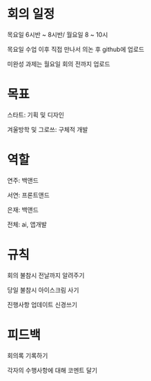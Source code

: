 # 회의 일정
목요일 6시반 ~ 8시반/ 월요일 8 ~ 10시

목요일 수업 이후 직접 만나서 의논 후 github에 업로드

미완성 과제는 월요일 회의 전까지 업로드

# 목표
스타트: 기획 및 디자인

겨울방학 및 그로쓰: 구체적 개발

# 역할
연주: 백앤드

서연: 프론트앤드

은재: 백앤드

전체: ai, 앱개발

# 규칙
회의 불참시 전날까지 알려주기

당일 불참시 아이스크림 사기

진행사항 업데이트 신경쓰기

# 피드백
회의록 기록하기

각자의 수행사항에 대해 코멘트 달기





